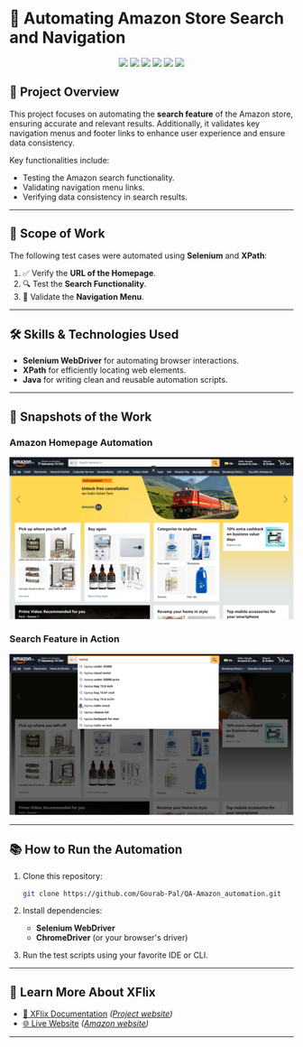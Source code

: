 # 🛒 **Automating Amazon Store Search and Navigation**  

<p align="center">
  <img src="https://img.shields.io/badge/Selenium-Tools-blue?style=for-the-badge&logo=selenium&logoColor=white">
  <img src="https://img.shields.io/badge/Xpath-Selectors-purple?style=for-the-badge">
  <img src="https://img.shields.io/badge/Java-Programming-orange?style=for-the-badge&logo=java&logoColor=white">
  <img src="https://img.shields.io/badge/Search_Feature-Automation-brightgreen?style=for-the-badge">
  <img src="https://img.shields.io/badge/Menu_Validation-Navigation-blueviolet?style=for-the-badge">
  <img src="https://img.shields.io/badge/Data_Validation-Accurate-yellow?style=for-the-badge">
</p>

## 🌟 **Project Overview**  
This project focuses on automating the **search feature** of the Amazon store, ensuring accurate and relevant results. Additionally, it validates key navigation menus and footer links to enhance user experience and ensure data consistency.  

Key functionalities include:  
- Testing the Amazon search functionality.  
- Validating navigation menu links.  
- Verifying data consistency in search results.  

---

## 🚀 **Scope of Work**  
The following test cases were automated using **Selenium** and **XPath**:  
1. ✅ Verify the **URL of the Homepage**.  
2. 🔍 Test the **Search Functionality**.  
3. 📂 Validate the **Navigation Menu**.  

---

## 🛠️ **Skills & Technologies Used**  
- **Selenium WebDriver** for automating browser interactions.  
- **XPath** for efficiently locating web elements.  
- **Java** for writing clean and reusable automation scripts.  

---

## 📸 **Snapshots of the Work**  
### **Amazon Homepage Automation**  
![Homepage Automation](amazon_aut.png)  

### **Search Feature in Action**  
![Search Automation](amazon_search.png)  

---

## 📚 **How to Run the Automation**  
1. Clone this repository:  
   ```bash
   git clone https://github.com/Gourab-Pal/QA-Amazon_automation.git
2. Install dependencies:  
    - **Selenium WebDriver**  
    - **ChromeDriver** (or your browser's driver)  

3. Run the test scripts using your favorite IDE or CLI.  

---

## 📜 **Learn More About XFlix**  

- [📘 XFlix Documentation](#) _([Project website](https://www.crio.do/learn/portfolio/gourab-pal-gpal/ME_XSEARCH1/))_  
- [🌐 Live Website](#) _([Amazon website](https://www.amazon.in/))_  

---
